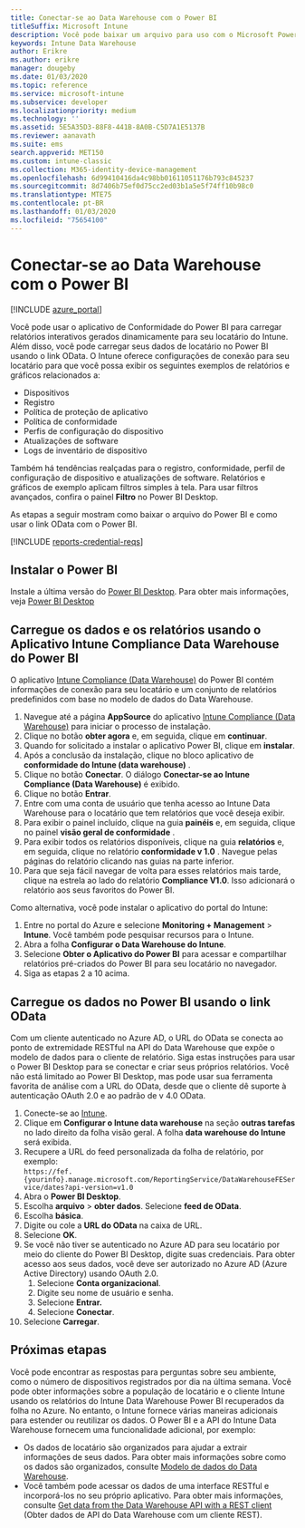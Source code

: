 ```yaml
---
title: Conectar-se ao Data Warehouse com o Power BI
titleSuffix: Microsoft Intune
description: Você pode baixar um arquivo para uso com o Microsoft Power BI que permite que você carregue relatórios interativos gerados dinamicamente no locatário do Microsoft Intune.
keywords: Intune Data Warehouse
author: Erikre
ms.author: erikre
manager: dougeby
ms.date: 01/03/2020
ms.topic: reference
ms.service: microsoft-intune
ms.subservice: developer
ms.localizationpriority: medium
ms.technology: ''
ms.assetid: 5E5A35D3-88F8-441B-8A0B-C5D7A1E5137B
ms.reviewer: aanavath
ms.suite: ems
search.appverid: MET150
ms.custom: intune-classic
ms.collection: M365-identity-device-management
ms.openlocfilehash: 6d99410416da4c98bb01611051176b793c845237
ms.sourcegitcommit: 8d7406b75ef0d75cc2ed03b1a5e5f74ff10b98c0
ms.translationtype: MTE75
ms.contentlocale: pt-BR
ms.lasthandoff: 01/03/2020
ms.locfileid: "75654100"
---
```

# <a name="connect-to-the-data-warehouse-with-power-bi"></a>Conectar-se ao Data Warehouse com o Power BI

[!INCLUDE [azure_portal](../includes/azure_portal.md)]

Você pode usar o aplicativo de Conformidade do Power BI para carregar relatórios interativos gerados dinamicamente para seu locatário do Intune. Além disso, você pode carregar seus dados de locatário no Power BI usando o link OData. O Intune oferece configurações de conexão para seu locatário para que você possa exibir os seguintes exemplos de relatórios e gráficos relacionados a:  

- Dispositivos
- Registro
- Política de proteção de aplicativo
- Política de conformidade
- Perfis de configuração do dispositivo
- Atualizações de software
- Logs de inventário de dispositivo

Também há tendências realçadas para o registro, conformidade, perfil de configuração de dispositivo e atualizações de software. Relatórios e gráficos de exemplo aplicam filtros simples à tela. Para usar filtros avançados, confira o painel **Filtro** no Power BI Desktop.

As etapas a seguir mostram como baixar o arquivo do Power BI e como usar o link OData com o Power BI.

[!INCLUDE [reports-credential-reqs](../includes/reports-credential-reqs.md)]

## <a name="install-power-bi"></a>Instalar o Power BI

Instale a última versão do [Power BI Desktop](https://aka.ms/intune/datawarehouseapi/installpowerbi). Para obter mais informações, veja [Power BI Desktop](https://powerbi.microsoft.com/desktop)

## <a name="load-the-data-and-reports-using-the-power-bi-intune-compliance-data-warehouse-app"></a>Carregue os dados e os relatórios usando o Aplicativo Intune Compliance Data Warehouse do Power BI

O aplicativo [Intune Compliance (Data Warehouse)](https://aka.ms/intune/datawarehouseapi/getpowerbiapp) do Power BI contém informações de conexão para seu locatário e um conjunto de relatórios predefinidos com base no modelo de dados do Data Warehouse.

1. Navegue até a página **AppSource** do aplicativo [Intune Compliance (Data Warehouse)](https://aka.ms/intune/datawarehouseapi/getpowerbiapp) para iniciar o processo de instalação.
2. Clique no botão **obter agora** e, em seguida, clique em **continuar**.
3. Quando for solicitado a instalar o aplicativo Power BI, clique em **instalar**.
4. Após a conclusão da instalação, clique no bloco aplicativo de **conformidade do Intune (data warehouse)** .
5. Clique no botão **Conectar**. O diálogo **Conectar-se ao Intune Compliance (Data Warehouse)** é exibido.
6. Clique no botão **Entrar**.
7. Entre com uma conta de usuário que tenha acesso ao Intune Data Warehouse para o locatário que tem relatórios que você deseja exibir.
8. Para exibir o painel incluído, clique na guia **painéis** e, em seguida, clique no painel **visão geral de conformidade** .
9. Para exibir todos os relatórios disponíveis, clique na guia **relatórios** e, em seguida, clique no relatório **conformidade v 1.0** . Navegue pelas páginas do relatório clicando nas guias na parte inferior.
10. Para que seja fácil navegar de volta para esses relatórios mais tarde, clique na estrela ao lado do relatório **Compliance V1.0**. Isso adicionará o relatório aos seus favoritos do Power BI.

Como alternativa, você pode instalar o aplicativo do portal do Intune:

1. Entre no portal do Azure e selecione **Monitoring + Management** > **Intune**. Você também pode pesquisar recursos para o Intune.
2. Abra a folha **Configurar o Data Warehouse do Intune**.
3. Selecione **Obter o Aplicativo do Power BI** para acessar e compartilhar relatórios pré-criados do Power BI para seu locatário no navegador.
4. Siga as etapas 2 a 10 acima.

## <a name="load-the-data-in-power-bi-using-the-odata-link"></a>Carregue os dados no Power BI usando o link OData

Com um cliente autenticado no Azure AD, o URL do OData se conecta ao ponto de extremidade RESTful na API do Data Warehouse que expõe o modelo de dados para o cliente de relatório. Siga estas instruções para usar o Power BI Desktop para se conectar e criar seus próprios relatórios. Você não está limitado ao Power BI Desktop, mas pode usar sua ferramenta favorita de análise com a URL do OData, desde que o cliente dê suporte à autenticação OAuth 2.0 e ao padrão de v 4.0 OData.

1. Conecte-se ao [Intune](https://go.microsoft.com/fwlink/?linkid=2090973).
2. Clique em **Configurar o Intune data warehouse** na seção **outras tarefas** no lado direito da folha visão geral. A folha **data warehouse do Intune** será exibida.
3. Recupere a URL do feed personalizada da folha de relatório, por exemplo:<br>
    `https://fef.{yourinfo}.manage.microsoft.com/ReportingService/DataWarehouseFEService/dates?api-version=v1.0`
4. Abra o **Power BI Desktop**.
5. Escolha **arquivo** > **obter dados**. Selecione **feed de OData**.
6. Escolha **básica**.
7. Digite ou cole a **URL do OData** na caixa de URL.
8. Selecione **OK**.
9. Se você não tiver se autenticado no Azure AD para seu locatário por meio do cliente do Power BI Desktop, digite suas credenciais. Para obter acesso aos seus dados, você deve ser autorizado no Azure AD (Azure Active Directory) usando OAuth 2.0.  
    1. Selecione **Conta organizacional**.  
    2. Digite seu nome de usuário e senha.  
    3. Selecione **Entrar.**  
    4. Selecione **Conectar**.  
10. Selecione **Carregar**.

## <a name="next-steps"></a>Próximas etapas

Você pode encontrar as respostas para perguntas sobre seu ambiente, como o número de dispositivos registrados por dia na última semana. Você pode obter informações sobre a população de locatário e o cliente Intune usando os relatórios do Intune Data Warehouse Power BI recuperados da folha no Azure. No entanto, o Intune fornece várias maneiras adicionais para estender ou reutilizar os dados. O Power BI e a API do Intune Data Warehouse fornecem uma funcionalidade adicional, por exemplo:

<!-- - You can use Power BI Desktop to create additional report types with your data. For example, you could create a custom chart representing the ratio of device manufactures in your enterprise. For more information about creating custom reports with Power BI and the Intune Data Warehouse, see `BLOG POST ON POWER BI`. -->
- Os dados de locatário são organizados para ajudar a extrair informações de seus dados. Para obter mais informações sobre como os dados são organizados, consulte [Modelo de dados do Data Warehouse](reports-ref-data-model.md).
- Você também pode acessar os dados de uma interface RESTful e incorporá-los no seu próprio aplicativo. Para obter mais informações, consulte [Get data from the Data Warehouse API with a REST client](../reports-proc-data-rest.md) (Obter dados de API do Data Warehouse com um cliente REST).
